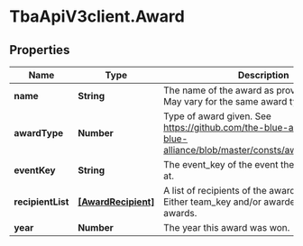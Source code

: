 # TbaApiV3client.Award

## Properties
Name | Type | Description | Notes
------------ | ------------- | ------------- | -------------
**name** | **String** | The name of the award as provided by FIRST. May vary for the same award type. | 
**awardType** | **Number** | Type of award given. See https://github.com/the-blue-alliance/the-blue-alliance/blob/master/consts/award_type.py#L6 | 
**eventKey** | **String** | The event_key of the event the award was won at. | 
**recipientList** | [**[AwardRecipient]**](AwardRecipient.md) | A list of recipients of the award at the event. Either team_key and/or awardee for individual awards. | 
**year** | **Number** | The year this award was won. | 


